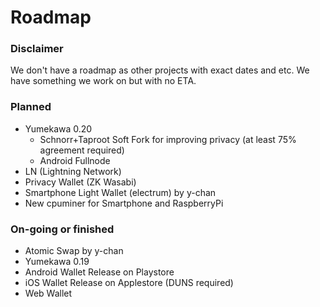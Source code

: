 # Roadmap

### Disclaimer
We don't have a roadmap as other projects with exact dates and etc. We have something we work on but with no ETA.

### Planned
- Yumekawa 0.20
  * Schnorr+Taproot Soft Fork for improving privacy (at least 75% agreement required)
  * Android Fullnode
- LN (Lightning Network)
- Privacy Wallet (ZK Wasabi)
- Smartphone Light Wallet (electrum) by y-chan
- New cpuminer for Smartphone and RaspberryPi

### On-going or finished
- Atomic Swap by y-chan
- Yumekawa 0.19
- Android Wallet Release on Playstore
- iOS Wallet Release on Applestore (DUNS required)
- Web Wallet
